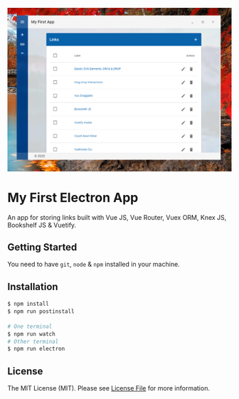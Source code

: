![Image](https://github.com/ruttyj/MyFirstElectronApp/blob/master/docs/LightMode.PNG?raw=true "Image")





# My First Electron App

An app for storing links built with Vue JS, Vue Router, Vuex ORM, Knex JS, Bookshelf JS & Vuetify. 

## Getting Started

You need to have `git`, `node` & `npm` installed in your machine.

## Installation

```bash
$ npm install
$ npm run postinstall

# One terminal
$ npm run watch
# Other terminal
$ npm run electron
```

## License

The MIT License (MIT). Please see [License File](LICENSE.md) for more information.
